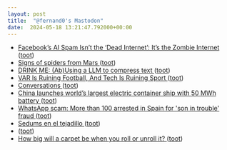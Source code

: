 ```yaml
---
layout: post
title:  "@fernand0's Mastodon"
date:  2024-05-18 13:21:47.792000+00:00
---
```

*  [Facebook’s AI Spam Isn’t the ‘Dead Internet’: It’s the Zombie Internet  ](https://archive.ph/a5vjs) ([toot](https://mastodon.social/@fernand0/112462299646623480))
*  [Signs of spiders from Mars ](https://www.esa.int/Science_Exploration/Space_Science/Mars_Express/Signs_of_spiders_from_Mar) ([toot](https://mastodon.social/@fernand0/112462002153586194))
*  [DRINK ME: (Ab)Using a LLM to compress text ](https://o565.com/llm-text-compression) ([toot](https://mastodon.social/@fernand0/112461856261925926))
*  [VAR Is Ruining Football, And Tech Is Ruining Sport ](https://hackaday.com/2024/04/29/var-is-ruining-football-and-tech-is-ruining-sport) ([toot](https://mastodon.social/@fernand0/112461589806683117))
*  [Conversations ](https://codeberg.org/iNPUTmice/Conversation) ([toot](https://mastodon.social/@fernand0/112461294090436033))
*  [China launches world’s largest electric container ship with 50 MWh battery ](https://thedriven.io/2024/05/01/china-launches-worlds-largest-electric-container-ship-with-50-mwh-battery) ([toot](https://mastodon.social/@fernand0/112461199603035154))
*  [WhatsApp scam: More than 100 arrested in Spain for 'son in trouble' fraud ](https://www.bbc.co.uk/news/world-europe-6893121) ([toot](https://mastodon.social/@fernand0/112460894086805960))
*  [Sedums en el tejadillo ](https://www.flickr.com/photos/fernand0/53684377699) ([toot](https://mastodon.social/@fernand0/112460862557498822))
*  [ ](https://mastodon.social/users/fernand0/statuses/112460454527675175/activity) ([toot](https://mastodon.social/users/fernand0/statuses/112460454527675175/activity))
*  [How big will a carpet be when you roll or unroll it? ](https://www.johndcook.com/blog/2024/04/18/carpet-roll) ([toot](https://mastodon.social/@fernand0/112459579694229342))
